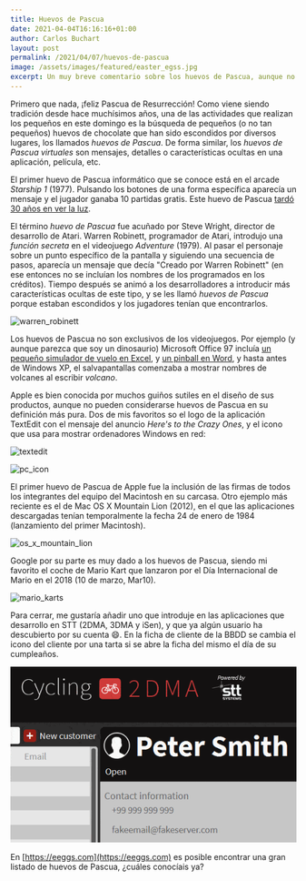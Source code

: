 ```yaml
---
title: Huevos de Pascua
date: 2021-04-04T16:16:16+01:00
author: Carlos Buchart
layout: post
permalink: /2021/04/07/huevos-de-pascua
image: /assets/images/featured/easter_egss.jpg
excerpt: Un muy breve comentario sobre los huevos de Pascua, aunque no precisamente los de chocolate.
---
```

Primero que nada, ¡feliz Pascua de Resurrección! Como viene siendo tradición desde hace muchísimos años, una de las actividades que realizan los pequeños en este domingo es la búsqueda de pequeños (o no tan pequeños) huevos de chocolate que han sido escondidos por diversos lugares, los llamados _huevos de Pascua_. De forma similar, los _huevos de Pascua virtuales_ son mensajes, detalles o características ocultas en una aplicación, película, etc.

El primer huevo de Pascua informático que se conoce está en el arcade _Starship 1_ (1977). Pulsando los botones de una forma específica aparecía un mensaje y el jugador ganaba 10 partidas gratis. Este huevo de Pascua [tardó 30 años en ver la luz](https://arstechnica.com/gaming/2017/03/the-arcade-worlds-first-easter-egg-discovered-after-fraught-journey/).

El término _huevo de Pascua_ fue acuñado por Steve Wright, director de desarrollo de Atari. Warren Robinett, programador de Atari, introdujo una _función secreta_ en el videojuego _Adventure_ (1979). Al pasar el personaje sobre un punto específico de la pantalla y siguiendo una secuencia de pasos, aparecía un mensaje que decía "Creado por Warren Robinett" (en ese entonces no se incluían los nombres de los programados en los créditos). Tiempo después se animó a los desarrolladores a introducir más características ocultas de este tipo, y se les llamó _huevos de Pascua_ porque estaban escondidos y los jugadores tenían que encontrarlos.

![warren_robinett](http://oyster.ignimgs.com/wordpress/stg.ign.com/2018/03/clip-720x482.jpg)

Los huevos de Pascua no son exclusivos de los videojuegos. Por ejemplo (y aunque parezca que soy un dinosaurio) Microsoft Office 97 incluía [un pequeño simulador de vuelo en Excel](https://eeggs.com/items/718.html), y [un pinball en Word](https://eeggs.com/items/763.html), y hasta antes de Windows XP, el salvapantallas comenzaba a mostrar nombres de volcanes al escribir _volcano_.

Apple es bien conocida por muchos guiños sutiles en el diseño de sus productos, aunque no pueden considerarse huevos de Pascua en su definición más pura. Dos de mis favoritos so el logo de la aplicación TextEdit con el mensaje del anuncio _Here's to the Crazy Ones_, y el icono que usa para mostrar ordenadores Windows en red:

![textedit](https://cdn.osxdaily.com/wp-content/uploads/2011/10/textedit-icon-crazy-ones.jpg)

![pc_icon](https://i.stack.imgur.com/5rYVr.png)

El primer huevo de Pascua de Apple fue la inclusión de las firmas de todos los integrantes del equipo del Macintosh en su carcasa. Otro ejemplo más reciente es el de Mac OS X Mountain Lion (2012), en el que las aplicaciones descargadas tenían temporalmente la fecha 24 de enero de 1984 (lanzamiento del primer Macintosh).

![os_x_mountain_lion](https://ashfurrow.com/static/af67cc95dd0c060c41a7107af04b2759/17788/FE8762B45417433CBB6AFAA9924049F9.png)

Google por su parte es muy dado a los huevos de Pascua, siendo mi favorito el coche de Mario Kart que lanzaron por el Día Internacional de Mario en el 2018 (10 de marzo, Mar10).

![mario_karts](https://cdn.andro4all.com/files/2018/03/Google-Maps-Mario-Kart-Easter-Egg.jpg?width=600)

Para cerrar, me gustaría añadir uno que introduje en las aplicaciones que desarrollo en STT (2DMA, 3DMA y iSen), y que ya algún usuario ha descubierto por su cuenta 😄. En la ficha de cliente de la BBDD se cambia el icono del cliente por una tarta si se abre la ficha del mismo el día de su cumpleaños.

![2dma](/assets/images/2dma_easter_egg.gif)

En [https://eeggs.com](https://eeggs.com) es posible encontrar una gran listado de huevos de Pascua, ¿cuáles conocíais ya?
